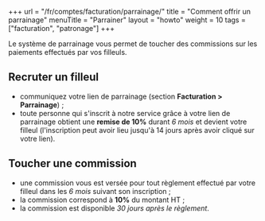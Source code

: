 +++
url = "/fr/comptes/facturation/parrainage/"
title = "Comment offrir un parrainage"
menuTitle = "Parrainer"
layout = "howto"
weight = 10
tags = ["facturation", "patronage"]
+++

Le système de parrainage vous permet de toucher des commissions sur les paiements effectués par vos filleuls.

## Recruter un filleul

- communiquez votre lien de parrainage (section **Facturation > Parrainage**) ;
- toute personne qui s'inscrit à notre service grâce à votre lien de parrainage obtient une **remise de 10%** durant _6 mois_ et devient votre filleul (l'inscription peut avoir lieu jusqu'à 14 jours après avoir cliqué sur votre lien).

## Toucher une commission

- une commission vous est versée pour tout règlement effectué par votre filleul dans les _6 mois_ suivant son inscription ;
- la commission correspond à **10%** du montant HT ;
- la commission est disponible _30 jours après le règlement_.
